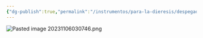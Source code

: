 ```yaml
---
{"dg-publish":true,"permalink":"/instrumentos/para-la-dieresis/despegadores/"}
---
```


![Pasted image 20231106030746.png](/img/user/Cirugia%20Bucal%20I/Medias/Pasted%20image%2020231106030746.png)